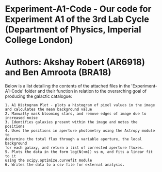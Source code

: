 # Experiment-A1-Code - Our code for Experiment A1 of the 3rd Lab Cycle (Department of Physics, Imperial College London)
# Authors: Akshay Robert (AR6918) and Ben Amroota (BRA18)

Below is a list detailing the contents of the attached files in the 'Experiment-A1-Code' folder and their function in relation to the overarching goal of producing the galactic catalogue:

    1. A1 Histogram Plot - plots a histogram of pixel values in the image and calculates the mean background value 
    2. Manually mask blooming stars, and remove edges of image due to
    increased noise
    3. Identifies galaxies present within the image and notes the positions
    4. Uses the positions in aperture photometry using the Astropy module to
    determine the total flux through a variable aperture, the local background
    for each galaxy, and return a list of corrected aperture fluxes.
    5. Plots the data in the form log(N(<m)) vs m, and fits a linear fit to it
    using the scipy.optimize.curvefit module
    6. Writes the data to a csv file for external analysis.

